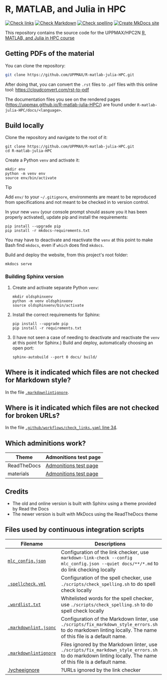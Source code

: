 # R, MATLAB, and Julia in HPC

[![Check links](https://github.com/UPPMAX/R-matlab-julia-HPC/actions/workflows/check_links.yaml/badge.svg?branch=main)](https://github.com/UPPMAX/R-matlab-julia-HPC/actions/workflows/check_links.yaml)
[![Check Markdown](https://github.com/UPPMAX/R-matlab-julia-HPC/actions/workflows/check_markdown.yaml/badge.svg?branch=main)](https://github.com/UPPMAX/R-matlab-julia-HPC/actions/workflows/check_markdown.yaml)
[![Check spelling](https://github.com/UPPMAX/R-matlab-julia-HPC/actions/workflows/check_spelling.yaml/badge.svg?branch=main)](https://github.com/UPPMAX/R-matlab-julia-HPC/actions/workflows/check_spelling.yaml)
[![Create MkDocs site](https://github.com/UPPMAX/R-matlab-julia-HPC/actions/workflows/create_mkdocs_website.yaml/badge.svg?branch=main)](https://github.com/UPPMAX/R-matlab-julia-HPC/actions/workflows/create_mkdocs_website.yaml)

This repository contains the source code for the UPPMAX/HPC2N
[R, MATLAB, and Julia in HPC course](https://uppmax.github.io/R-matlab-julia-HPC/)

## Getting PDFs of the material

You can clone the repository:

```bash
git clone https://github.com/UPPMAX/R-matlab-julia-HPC.git
```

After doing that, you can convert the `.rst` files to `.pdf` files
with this online tool: <https://cloudconvert.com/rst-to-pdf>

The documentation files you see on the rendered pages
(<https://uppmax.github.io/R-matlab-julia-HPC/>)
are found under `R-matlab-julia-HPC/docs/<language>`.

## Build locally

Clone the repository and navigate to the root of it:

```console
git clone https://github.com/UPPMAX/R-matlab-julia-HPC.git
cd R-matlab-julia-HPC
```

Create a Python `venv` and activate it:

```console
mkdir env
python -m venv env
source env/bin/activate
```

> [!TIP]
> Add `env/` to your `~/.gitignore`, environments are meant to be reproduced from
> specifications and not meant to be checked in to version control.

In your new `venv`
(your console prompt should assure you it has been properly activated),
update pip and install the requirements:

```console
pip install --upgrade pip
pip install -r mkdocs-requirements.txt
```

You may have to deactivate and reactivate the `venv`
at this point to make Bash find
`mkdocs`, even if `which` does find `mkdocs`.

Build and deploy the website, from this project's root folder:

```console
mkdocs serve
```

### Building Sphinx version

1. Create and activate separate Python `venv`:

    ```console
    mkdir oldsphinxenv
    python -m venv oldsphinxenv
    source oldsphinxenv/bin/activate
    ```

1. Install the correct requirements for Sphinx:

    ```console
    pip install --upgrade pip
    pip install -r requirements.txt
    ```

1. (I have not seen a case of needing to deactivate and reactivate the `venv` at
   this point for Sphinx.) Build and deploy, automatically choosing an open
   port:

    ```console
    sphinx-autobuild --port 0 docs/ build/
    ```

## Where is it indicated which files are not checked for Markdown style?

In the file [`.markdownlintignore`](.markdownlintignore).

## Where is it indicated which files are not checked for broken URLs?

In the file [`.github/workflows/check_links.yaml` line 34](.github/workflows/check_links.yaml#34).

## Which adminitions work?

<!-- markdownlint-disable MD013 --><!-- Tables cannot be split up over lines, hence will break 80 characters per line -->

Theme      |Admonitions test page
-----------|------------------------
ReadTheDocs|[Admonitions test page](https://uppmax.github.io/linux-command-line-201/misc/test_admonitions/)
materials  |[Admonitions test page](https://uppmax.github.io/naiss_intro_python/misc/test_admonitions/)

<!-- markdownlint-enable MD013 -->

## Credits

- The old and online version is built with Sphinx
  using a theme provided by Read the Docs
- The newer version is built with MkDocs
  using the ReadTheDocs theme

## Files used by continuous integration scripts

<!-- markdownlint-disable MD013 --><!-- Tables cannot be split up over lines, hence will break 80 characters per line -->

Filename                                    |Descriptions
--------------------------------------------|------------------------------------------------------------------------------------------------------
[`mlc_config.json`](mlc_config.json)        |Configuration of the link checker, use `markdown-link-check --config mlc_config.json --quiet docs/**/*.md` to do link checking locally
[`.spellcheck.yml`](.spellcheck.yml)        | Configuration of the spell checker, use `./scripts/check_spelling.sh` to do spell check locally
[`.wordlist.txt`](.wordlist.txt)            | Whitelisted words for the spell checker, use `./scripts/check_spelling.sh` to do spell check locally
[`.markdownlint.jsonc`](.markdownlint.jsonc)|Configuration of the Markdown linter, use `./scripts/fix_markdown_style_errors.sh` to do markdown linting locally. The name of this file is a default name.
[`.markdownlintignore`](.markdownlintignore)|Files ignored by the Markdown linter, use `./scripts/fix_markdown_style_errors.sh` to do markdown linting locally. The name of this file is a default name.
[.lycheeignore](.lycheeignore)              |?URLs ignored by the link checker

<!-- markdownlint-enable MD013 -->
